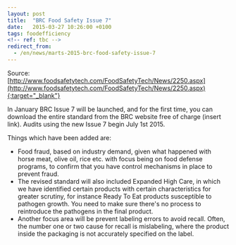 ```yaml
---
layout: post
title:  "BRC Food Safety Issue 7"
date:   2015-03-27 10:26:00 +0100
tags: foodefficiency
<!-- ref: tbc -->
redirect_from:
  - /en/news/marts-2015-brc-food-safety-issue-7
---
```


Source: [http://www.foodsafetytech.com/FoodSafetyTech/News/2250.aspx](http://www.foodsafetytech.com/FoodSafetyTech/News/2250.aspx){:target="_blank"}

In January BRC Issue 7 will be launched, and for the first time, you can download the entire standard from the BRC website free of charge (insert link). Audits using the new Issue 7 begin July 1st 2015. 

Things which have been added are: 

* Food fraud, based on industry demand, given what happened with horse meat, olive oil, rice etc. with focus being on food defense programs, to confirm that you have control mechanisms in place to prevent fraud. 
* The revised standard will also included Expanded High Care, in which we have identified certain products with certain characteristics for greater scrutiny, for instance Ready To Eat products susceptible to pathogen growth. You need to make sure there's no process to reintroduce the pathogens in the final product. 
* Another focus area will be prevent labeling errors to avoid recall. Often, the number one or two cause for recall is mislabeling, where the product inside the packaging is not accurately specified on the label.
